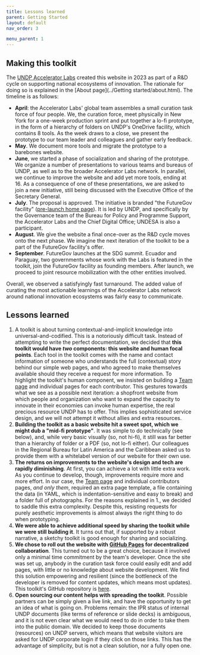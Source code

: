 ```yaml
---
title: Lessons learned
parent: Getting Started
layout: default
nav_order: 3

menu_parent: 1
---
```

## Making this toolkit 

The [UNDP Accelerator Labs](https://acceleratorlabs.undp.org) created this website in 2023 as part of a R&D cycle on supporting national ecosystems of innovation. The rationale for doing so is explained in the [About page](../Getting started/about.html). The timeline is as follows: 

* **April**: the Accelerator Labs' global team assembles a small curation task force of four people. We, the curation force, meet physically in New York for a one-week production sprint and put together a lo-fi prototype, in the form of a hierarchy of folders on UNDP's OneDrive facility, which contains 8 tools. As the week draws to a close, we present the prototype to our team leader and colleagues and gather early feedback. 
* **May**. We document more tools and migrate the prototype to a barebones website. 
* **June**, we started a phase of socialization and sharing of the prototype. We organize a number of presentations to various teams and bureaus of UNDP, as well as to the broader Accelerator Labs network. In parallel, we continue to improve the website and add yet more tools, ending at 16. As a consequence of one of these presentations, we are asked to join a new initiative, still being discussed with the Executive Office of the Secretary General.
* **July**. The proposal is approved. The initiative is branded "the FutureGov facility" ([pre-launch home page](https://www.un.org/en/conferences/SDGSummit2023/SDG-Action-Weekend/futuregov)). It is led by UNDP, and specifically by the Governance team of the Bureau for Policy and Programme Support, the Accelerator Labs and the Chief Digital Office; UNDESA is also a participant. 
* **August**. We give the website a final once-over as the R&D cycle moves onto the next phase. We imagine the next iteration of the toolkit to be a part of the FutureGov facility's offer. 
* **September**. FutureGov launches at the SDG summit. Ecuador and Paraguay, two governments whose work with the Labs is featured in the toolkit, join the FutureGov facility as founding members. After launch, we proceed to joint resource mobilization with the other entities involved.

Overall, we observed a satisfyingly fast turnaround. The added value of curating the most actionable learnings of the Accelerator Labs network around national innovation ecosystems was fairly easy to communicate. 

## Lessons learned

1. A toolkit is about turning contextual-and-implicit knowledge into universal-and-codified. This is a notoriously difficult task. Instead of attempting to write the perfect documentation, we decided that **this toolkit would have *two* components: this website and human focal points**. Each tool in the toolkit comes with the name and contact information of someone who understands the full (contextual) story behind our simple web pages, and who agreed to make themselves available should they receive a request for more information. To highlight the toolkit's human component, we insisted on building a [Team page](../Team.html) and individual pages for each contributor. This gestures towards what we see as a possible next iteration: a shopfront website from which people and organization who want to expand the capacity to innovate in their economies can invoke human expertise, the real  precious resource UNDP has to offer. This implies sophisticated service design, and we will not attempt it without allies and extra resources.
2. **Building the toolkit as a basic website hit a sweet spot, which we might dub a "mid-fi prototype"**. It was simple to do technically (see below), and, while very basic visually (so, not hi-fi), it still was far better than a hierarchy of folder or a PDF (so, not lo-fi either). Our colleagues in the Regional Bureau for Latin America and the Caribbean asked us to provide them with a whitelabel version of our website for their own use.
3. **The returns on improvements to the website's design and tech are rapidly diminishing**. At first, you can achieve a lot with little extra work. As you continue to develop, though, improvements require more and more effort. In our case, the [Team page](../Team.html) and individual contributors pages, *and only them*, required an extra page template, a file containing the data (in YAML, which is indentation-sensitive and easy to break) and a folder full of photographs. For the reasons explained in 1., we decided to saddle this extra complexity. Despite this, resisting requests for purely aesthetic improvements is almost always the right thing to do when prototyping.
4. **We were able to achieve additional speed by sharing the toolkit while we were still building it**. It turns out that, if supported by a robust narrative, a sketchy toolkit is good enough for sharing and socializing.  
5. **We chose to roll out the website with [GitHub Pages](https://pages.github.com/) for decentralized collaboration**. This turned out to be a great choice, because it involved only a minimal time commitment by the team's developer. Once the site was set up, anybody in the curation task force could easily edit and add pages, with little or no knowledge about website development. We find this solution empowering and resilient (since the bottleneck of the developer is removed for content updates, which means most updates). This toolkit's GitHub repository is [here](https://github.com/UNDP-Accelerator-Labs/national_innovation_ecosystems_toolkit).
6. **Open sourcing our content helps with spreading the toolkit**. Possible partners can be simply given a live link, and have the opportunity to get an idea of what is going on. Problems remain: the IPR status of internal UNDP documents (like terms of reference or slide decks) is ambiguous, and it is not even clear what we would need to do in order to take them into the public domain. We decided to keep those documents (resources) on UNDP servers, which means that website visitors are asked for UNDP corporate login if they click on those links. This has the advantage of simplicity, but is not a clean solution, nor a fully open one.

